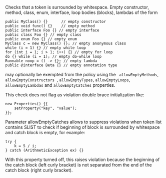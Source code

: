 Checks that a token is surrounded by whitespace. Empty constructor,
method, class, enum, interface, loop bodies (blocks), lambdas of the form

    public MyClass() {}      // empty constructor
    public void func() {}    // empty method
    public interface Foo {} // empty interface
    public class Foo {} // empty class
    public enum Foo {} // empty enum
    MyClass c = new MyClass() {}; // empty anonymous class
    while (i = 1) {} // empty while loop
    for (int i = 1; i > 1; i++) {} // empty for loop
    do {} while (i = 1); // empty do-while loop
    Runnable noop = () -> {}; // empty lambda
    public @interface Beta {} // empty annotation type
            
may optionally be exempted from the policy using the `
allowEmptyMethods`, `allowEmptyConstructors
`, `allowEmptyTypes`, `allowEmptyLoops`,
`allowEmptyLambdas` and `allowEmptyCatches`
properties.

This check does not flag as violation double brace initialization like:


    new Properties() {{
        setProperty("key", "value");
    }};
            
Parameter allowEmptyCatches allows to suppress violations when token
list contains SLIST to check if beginning of block is surrounded by
whitespace and catch block is empty, for example:


    try {
        k = 5 / i;
    } catch (ArithmeticException ex) {}
            
With this property turned off, this raises violation because the beginning of the
catch block (left curly bracket) is not separated from the end of the catch
block (right curly bracket).
